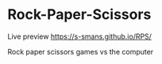 # Rock-Paper-Scissors

Live preview https://s-smans.github.io/RPS/

Rock paper scissors games vs the computer

